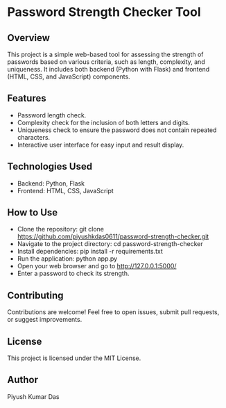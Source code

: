 # Password Strength Checker Tool
## Overview
This project is a simple web-based tool for assessing the strength of passwords based on various criteria, such as length, complexity, and uniqueness. It includes both backend (Python with Flask) and frontend (HTML, CSS, and JavaScript) components.

## Features
* Password length check.
* Complexity check for the inclusion of both letters and digits.
* Uniqueness check to ensure the password does not contain repeated characters.
* Interactive user interface for easy input and result display.
## Technologies Used
* Backend: Python, Flask
* Frontend: HTML, CSS, JavaScript
## How to Use
* Clone the repository: git clone https://github.com/piyushkdas0611/password-strength-checker.git
* Navigate to the project directory: cd password-strength-checker
* Install dependencies: pip install -r requirements.txt
* Run the application: python app.py
* Open your web browser and go to http://127.0.0.1:5000/
* Enter a password to check its strength.
## Contributing
Contributions are welcome! Feel free to open issues, submit pull requests, or suggest improvements.

## License
This project is licensed under the MIT License.

## Author
Piyush Kumar Das

